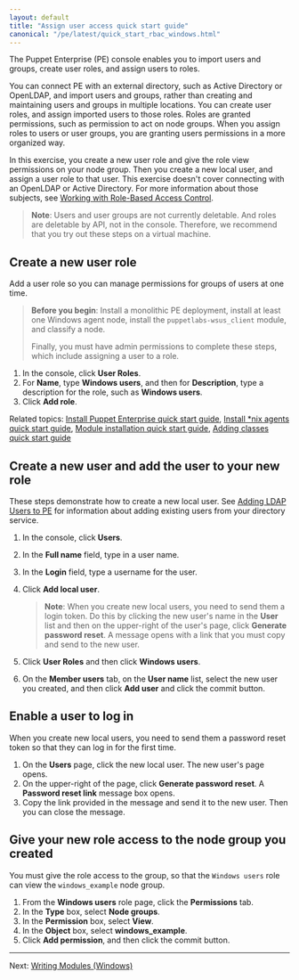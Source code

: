 ```yaml
---
layout: default
title: "Assign user access quick start guide"
canonical: "/pe/latest/quick_start_rbac_windows.html"
---
```


The Puppet Enterprise (PE) console enables you to import users and groups, create user roles, and assign users to roles.

You can connect PE with an external directory, such as Active Directory or OpenLDAP, and import users and groups, rather than creating and maintaining users and groups in multiple locations. You can create user roles, and assign imported users to those roles. Roles are granted permissions, such as permission to act on node groups. When you assign roles to users or user groups, you are granting users permissions in a more organized way.

In this exercise, you create a new user role and give the role view permissions on your node group. Then you create a new local user, and assign a user role to that user. This exercise doesn't cover connecting with an OpenLDAP or Active Directory. For more information about those subjects, see [Working with Role-Based Access Control](./rbac_intro.html).

>**Note**: Users and user groups are not currently deletable. And roles are deletable by API, not in the console. Therefore, we recommend that you try out these steps on a virtual machine.

<!--Task-->
## Create a new user role

Add a user role so you can manage permissions for groups of users at one time.

> **Before you begin**: Install a monolithic PE deployment, install at least one Windows agent node, install the `puppetlabs-wsus_client` module, and classify a node.
>
> Finally, you must have admin permissions to complete these steps, which include assigning a user to a role.

1. In the console, click **User Roles**.
2. For **Name**, type __Windows users__, and then for **Description**, type a description for the role, such as __Windows users__.
3. Click **Add role**.

Related topics: [Install Puppet Enterprise quick start guide](./quick_start_install_mono.html), [Install *nix agents quick start guide](./quick_start_install_agents_windows.html), [Module installation quick start guide](./quick_start_module_install_windows.html), [Adding classes quick start guide](./quick_start_adding_class_windows.html)

<!--Task-->
## Create a new user and add the user to your new role

These steps demonstrate how to create a new local user. See [Adding LDAP Users to PE](./rbac_user_roles.html#add-external-directory-users-to-pe) for information about adding existing users from your directory service.

1. In the console, click **Users**.
2. In the **Full name** field, type in a user name.
3. In the **Login** field, type a username for the user.
4. Click **Add local user**.

	>**Note**: When you create new local users, you need to send them a login token. Do this by clicking the new user's name in the **User** list and then on the upper-right of the user's page, click **Generate password reset**. A message opens with a link that you must copy and send to the new user.

5. Click **User Roles** and then click **Windows users**.
6. On the **Member users** tab, on the **User name** list, select the new user you created, and then click **Add user** and click the commit button.

<!--Task-->
## Enable a user to log in

When you create new local users, you need to send them a password reset token so that they can log in for the first time.

1. On the **Users** page, click the new local user.
The new user's page opens.
2. On the upper-right of the page, click **Generate password reset**. A **Password reset link** message box opens.
3. Copy the link provided in the message and send it to the new user. Then you can close the message.

<!--Task-->
## Give your new role access to the node group you created

You must give the role access to the group, so that the `Windows users` role can view the `windows_example` node group.

1. From the **Windows users** role page, click the **Permissions** tab.
2. In the **Type** box, select **Node groups**.
3. In the **Permission** box, select **View**.
4. In the **Object** box, select **windows_example**.
5. Click **Add permission**, and then click the commit button.


----------

Next: [Writing Modules (Windows)](./quick_start_module_install_windows.html)